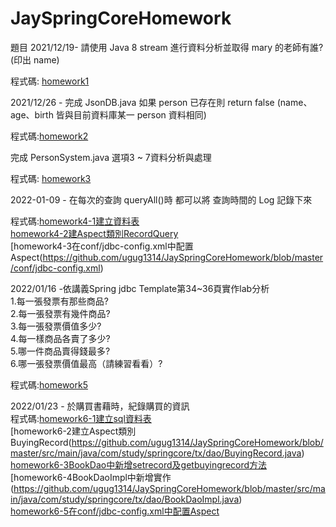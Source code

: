 # JaySpringCoreHomework

題目
2021/12/19-
請使用 Java 8 stream 進行資料分析並取得 mary 的老師有誰? (印出 name)

程式碼: [homework1](https://github.com/ugug1314/JaySpringCoreHomework/blob/master/src/test/java/com/study/springcore/case05/Test1.java)

2021/12/26 - 
完成 JsonDB.java 如果 person 已存在則 return false (name、age、birth 皆與目前資料庫某一 person 資料相同)

程式碼:[homework2](https://github.com/ugug1314/JaySpringCoreHomework/blob/master/src/main/java/com/study/springcore/case08/JsonDB.java">homework2)

完成 PersonSystem.java 選項3 ~ 7資料分析與處理

程式碼: [homework3](https://github.com/ugug1314/JaySpringCoreHomework/blob/master/src/main/java/com/study/springcore/case08/PersonController.java)

2022-01-09 -
在每次的查詢 queryAll()時 都可以將 查詢時間的 Log 記錄下來

程式碼:[homework4-1建立資料表](https://github.com/ugug1314/JaySpringCoreHomework/blob/master/src/main/java/com/study/springcore/jdbc/sql/20220109HomeWork.sql)<br>
      [homework4-2建Aspect類別RecordQuery](https://github.com/ugug1314/JaySpringCoreHomework/blob/master/src/main/java/com/study/springcore/jdbc/template/RecordQuery.java)<br>
      [homework4-3在conf/jdbc-config.xml中配置Aspect(https://github.com/ugug1314/JaySpringCoreHomework/blob/master/conf/jdbc-config.xml)

2022/01/16 -依講義Spring jdbc Template第34~36頁實作lab分析<br>
1.每一張發票有那些商品?<br>
2.每一張發票有幾件商品?<br>
3.每一張發票價值多少?<br>
4.每一樣商品各賣了多少?<br>
5.哪一件商品賣得錢最多?<br>
6.哪一張發票價值最高（請練習看看）?

程式碼:[homework5](https://github.com/ugug1314/JaySpringCoreHomework/tree/master/src/main/java/com/study/springcore/homework0116)


2022/01/23 -
於購買書藉時，紀錄購買的資訊<br>
程式碼:[homework6-1建立sql資料表](https://github.com/ugug1314/JaySpringCoreHomework/blob/master/src/main/java/com/study/springcore/homework0116/sql/ceatesql_and_analyze.sql)<br>
      [homework6-2建立Aspect類別BuyingRecord(https://github.com/ugug1314/JaySpringCoreHomework/blob/master/src/main/java/com/study/springcore/tx/dao/BuyingRecord.java)<br>
      [homework6-3BookDao中新增setrecord及getbuyingrecord方法](https://github.com/ugug1314/JaySpringCoreHomework/blob/master/src/main/java/com/study/springcore/tx/dao/BookDao.java)<br>
      [homework6-4BookDaoImpl中新增實作(https://github.com/ugug1314/JaySpringCoreHomework/blob/master/src/main/java/com/study/springcore/tx/dao/BookDaoImpl.java)<br>
      [homework6-5在conf/jdbc-config.xml中配置Aspect](https://github.com/ugug1314/JaySpringCoreHomework/blob/master/conf/jdbc-config.xml)<br>
